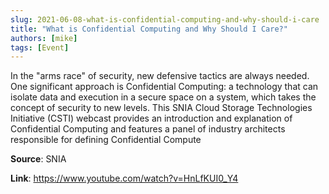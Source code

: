 ```yaml
---
slug: 2021-06-08-what-is-confidential-computing-and-why-should-i-care
title: "What is Confidential Computing and Why Should I Care?"
authors: [mike]
tags: [Event]
---
```

In the "arms race" of security, new defensive tactics are always needed. One significant approach is Confidential Computing: a technology that can isolate data and execution in a secure space on a system, which takes the concept of security to new levels. This SNIA Cloud Storage Technologies Initiative (CSTI) webcast provides an introduction and explanation of Confidential Computing and features a panel of industry architects responsible for defining Confidential Compute

**Source**: SNIA

**Link**: https://www.youtube.com/watch?v=HnLfKUI0_Y4
